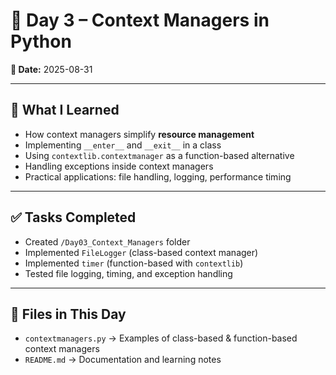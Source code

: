 # 📘 Day 3 – Context Managers in Python

**📅 Date:** 2025-08-31  

---

## 📖 What I Learned
- How context managers simplify **resource management**  
- Implementing `__enter__` and `__exit__` in a class  
- Using `contextlib.contextmanager` as a function-based alternative  
- Handling exceptions inside context managers  
- Practical applications: file handling, logging, performance timing  

---

## ✅ Tasks Completed
- Created `/Day03_Context_Managers` folder  
- Implemented `FileLogger` (class-based context manager)  
- Implemented `timer` (function-based with `contextlib`)  
- Tested file logging, timing, and exception handling  

---

## 📂 Files in This Day
- `contextmanagers.py` → Examples of class-based & function-based context managers  
- `README.md` → Documentation and learning notes  
